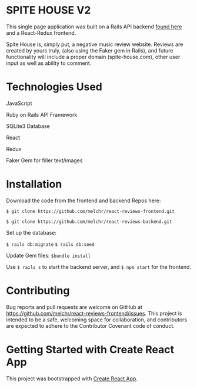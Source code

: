 # SPITE HOUSE V2

This single page application was built on a Rails API backend [found here](https://github.com/melchr/react-reviews-backend) and a React-Redux frontend.

Spite House is, simply put, a negative music review website. Reviews are created by yours truly, (also using the Faker gem in Rails), and future functionality will include a proper domain (spite-house.com), other user input as well as ability to comment.

# Technologies Used

JavaScript

Ruby on Rails API Framework

SQLite3 Database

React

Redux

Faker Gem for filler text/images


# Installation

Download the code from the frontend and backend Repos here:

`$ git clone https://github.com/melchr/react-reviews-frontend.git`

`$ git clone https://github.com/melchr/react-reviews-backend.git`

Set up the database:

`$ rails db:migrate`
`$ rails db:seed`

Update Gem files:
`$bundle install`

Use `$ rails s` to start the backend server, and `$ npm start` for the frontend.

# Contributing

Bug reports and pull requests are welcome on GitHub at https://github.com/melchr/react-reviews-frontend/issues. This project is intended to be a safe, welcoming space for collaboration, and contributors are expected to adhere to the Contributor Covenant code of conduct.


# Getting Started with Create React App

This project was bootstrapped with [Create React App](https://github.com/facebook/create-react-app).

